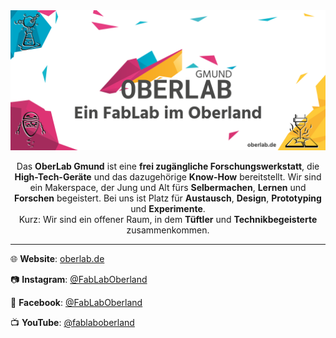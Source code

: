 <img alt="Oberlab Banner" src="https://raw.githubusercontent.com/oberlab/.github/trunk/profile/oberlab_banner.png">

<p align=center>Das <b>OberLab Gmund</b> ist eine <b>frei zugängliche Forschungswerkstatt</b>, die <b>High-Tech-Geräte</b> und das dazugehörige <b>Know-How</b> bereitstellt. Wir sind ein Makerspace, der Jung und Alt fürs <b>Selbermachen</b>, <b>Lernen</b> und <b>Forschen</b> begeistert. Bei uns ist Platz für <b>Austausch</b>, <b>Design</b>, <b>Prototyping</b> und <b>Experimente</b>.<br>
Kurz: Wir sind ein offener Raum, in dem <b>Tüftler</b> und <b>Technikbegeisterte</b> zusammenkommen.</p>

---

:globe_with_meridians: **Website**: [oberlab.de](https://www.oberlab.de)

:camera: **Instagram**: [@FabLabOberland](https://www.instagram.com/FabLabOberland)

:blue_book: **Facebook**: [@FabLabOberland](https://www.facebook.com/FabLabOberland)

:tv: **YouTube**: [@fablaboberland](https://www.youtube.com/@fablaboberland)

